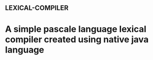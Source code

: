 ## LEXICAL-COMPILER

# A simple pascale language lexical compiler created using native java language
